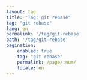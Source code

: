 ```yaml
---
layout: tag
title: "Tag: git rebase"
tag: "git rebase"
lang: en
permalink: '/tag/git-rebase'
path: '/tag/git-rebase'
pagination:
    enabled: true
    tag: "git rebase"
    permalink: /page/:num/
    locale: en
---
```

